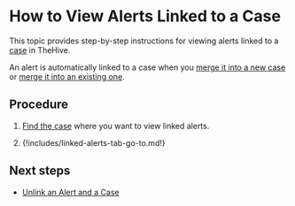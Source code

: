 # How to View Alerts Linked to a Case

This topic provides step-by-step instructions for viewing alerts linked to a [case](../cases/about-cases.md) in TheHive.

An alert is automatically linked to a case when you [merge it into a new case](create-a-new-case.md#create-a-case-from-an-alert) or [merge it into an existing one](../alerts/merge-an-alert-into-an-existing-case.md).

<h2>Procedure</h2>

1. [Find the case](./search-for-cases/find-a-case.md) where you want to view linked alerts.

2. {!includes/linked-alerts-tab-go-to.md!}

<h2>Next steps</h2>

* [Unlink an Alert and a Case](../alerts/unlink-alert-case.md)